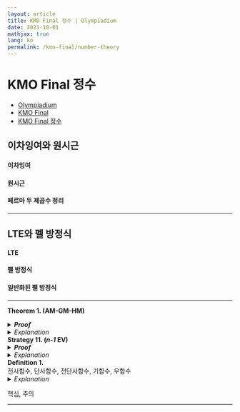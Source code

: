 ```yaml
---
layout: article
title: KMO Final 정수 | Olympiadium
date: 2021-10-01
mathjax: true
lang: ko
permalink: /kmo-final/number-theory
---
```

# KMO Final 정수

<ul class="breadcrumb">
	<li><a href="{{ site.url }}">Olympiadium</a></li> 
	<li><a href="{{ site.url }}kmo-final">KMO Final </a></li> 
	<li><a href="{{ site.url }}kmo-final/number-theory">KMO Final 정수</a></li>
</ul>

## 이차잉여와 원시근
#### 이차잉여

#### 원시근

#### 페르마 두 제곱수 정리

-----
## LTE와 펠 방정식
#### LTE

#### 펠 방정식

#### 일반화된 펠 방정식

-----
<greenboard><b>Theorem 1. (AM-GM-HM)</b><br> </greenboard>
<blueborder><details>
<summary><b><i>Proof</i></b></summary>
증명
</details></blueborder>
<orangeborder><details>
<summary><i>Explanation</i></summary>
추가설명
</details></orangeborder>
<orangeboard><b>Strategy 11. (<i>n-1</i> EV)</b><br> </orangeboard>
<blueborder><details>
<summary><b><i>Proof</i></b></summary>
증명
</details></blueborder>
<orangeborder><details>
<summary><i>Explanation</i></summary>
추가설명
</details></orangeborder>
<yellowboard><b>Definition 1.</b><br> 전사함수, 단사함수, 전단사함수, 기함수, 우함수</yellowboard>
<orangeborder><details>
<summary><i>Explanation</i></summary>
추가설명
</details></orangeborder>

<redborder> 핵심, 주의 </redborder>

-----
